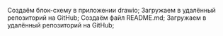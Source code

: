 Создаём блок-схему в приложении drawio;
Загружаем в удалённый репозиторий на GitHub;
Создаём файл README.md;
Загружаем в удалённый репозиторий на GitHub;
 